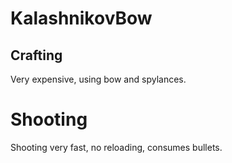 # KalashnikovBow
## Crafting
Very expensive, using bow and spylances.
# Shooting
Shooting very fast, no reloading, consumes bullets.